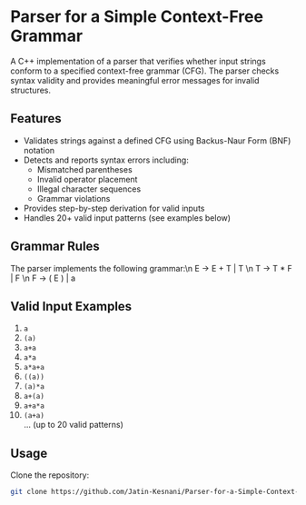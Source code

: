 # Parser for a Simple Context-Free Grammar

A C++ implementation of a parser that verifies whether input strings conform to a specified context-free grammar (CFG). The parser checks syntax validity and provides meaningful error messages for invalid structures.

## Features

- Validates strings against a defined CFG using Backus-Naur Form (BNF) notation
- Detects and reports syntax errors including:
  - Mismatched parentheses
  - Invalid operator placement
  - Illegal character sequences
  - Grammar violations
- Provides step-by-step derivation for valid inputs
- Handles 20+ valid input patterns (see examples below)

## Grammar Rules

The parser implements the following grammar:\n
E → E + T | T \n
T → T * F | F \n
F → ( E ) | a


## Valid Input Examples

1. `a`  
2. `(a)`  
3. `a+a`  
4. `a*a`  
5. `a*a+a`  
6. `((a))`  
7. `(a)*a`  
8. `a+(a)`  
9. `a+a*a`  
10. `(a+a)`  
... (up to 20 valid patterns)

## Usage

Clone the repository:
```bash
git clone https://github.com/Jatin-Kesnani/Parser-for-a-Simple-Context-Free-Grammar.git
```
